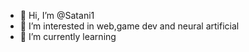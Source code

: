 - 👋 Hi, I’m @Satani1
- 👀 I’m interested in web,game dev and neural artificial
- 🌱 I’m currently learning 
